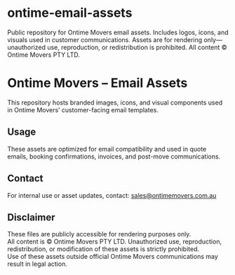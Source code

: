 # ontime-email-assets
Public repository for Ontime Movers email assets. Includes logos, icons, and visuals used in customer communications. Assets are for rendering only—unauthorized use, reproduction, or redistribution is prohibited. All content © Ontime Movers PTY LTD.

# Ontime Movers – Email Assets

This repository hosts branded images, icons, and visual components used in Ontime Movers’ customer-facing email templates.

## Usage

These assets are optimized for email compatibility and used in quote emails, booking confirmations, invoices, and post-move communications.

## Contact

For internal use or asset updates, contact: sales@ontimemovers.com.au

## Disclaimer

These files are publicly accessible for rendering purposes only.  
All content is © Ontime Movers PTY LTD. Unauthorized use, reproduction, redistribution, or modification of these assets is strictly prohibited.  
Use of these assets outside official Ontime Movers communications may result in legal action.
